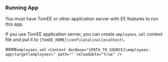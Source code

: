 ### Running App
You must have TomEE or other application server with EE features to run this app.

If you use TomEE application server, you can create `employees.xml` context file and put it to `{TomEE_HOME}\conf\Catalina\localhost\`.

####`employees.xml`
`<Context docBase="{PATH_TO_SOURCE}\employees-app\target\employees\" path="" reloadable="true" />`